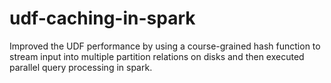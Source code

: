 # udf-caching-in-spark
Improved the UDF performance by using a course-grained hash function to stream input into multiple partition relations on disks and then executed parallel query processing in spark.
